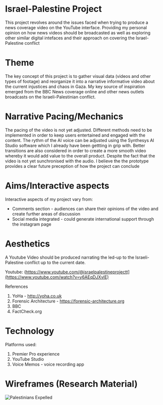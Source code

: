 # Israel-Palestine Project
This project revolves around the issues faced when trying to produce a news coverage video on the YouTube interface. Providing my personal opinion on how news videos should be broadcasted as well as exploring other similar digital intefaces and their approach on covering the Israel-Palestine conflict

# Theme  

The key concept of this project is to gather visual data (videos and other types of footage) and reorganize it into a narrative informative video about the current injustices and chaos in Gaza. My key source of inspiration emerged from the BBC News coverage online and other news outlets broadcasts on the Israeli-Palestinian conflict.

# Narrative Pacing/Mechanics  
The pacing of the video is not yet adjusted. Different methods need to be implemented in order to keep users entertained and engaged with the content. The rythm of the AI voice can be adjusted using the Synthesys AI Studio software which I already have been gettting in grip with. Better transitions are also considered in order to create a more smooth video whereby it would add value to the overall product. Despite the fact that the video is not yet sunchronised with the audio. I believe the the prototype provides a clear future preception of how the project can conclude
# Aims/Interactive aspects  

Interactive aspects of my project vary from:
- Comments section - audiences can share their opinions of the video and create further areas of discussion
- Social media integrated - could generate international support through the instagram page


# Aesthetics
A Youtube Video should be produced narrating the led-up to the Israeli-Palestine conflict up to the current date.

Youtube:
(https://www.youtube.com/@israelpalestineprojectt](https://www.youtube.com/watch?v=y6AEqDJXvlE)

References
1. YoHa - http://yoha.co.uk
2. Forensic Architecture - https://forensic-architecture.org
3. BBC
4. FactCheck.org

# Technology 

Platforms used:
1. Premier Pro experience
2. YouTube Studio
3. Voice Memos - voice recording app

# Wireframes (Research Material)
![Palestinians Expelled]((https://github.com/panosleontsinis/Palestine-Project-Draft/blob/main/Screenshot%202024-01-11%20at%2016.54.27.png))

